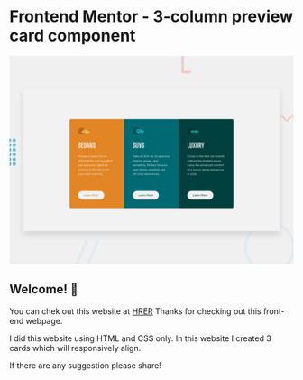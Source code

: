 # Frontend Mentor - 3-column preview card component

![Design preview for the 3-column preview card component coding challenge](./design/desktop-preview.jpg)

## Welcome! 👋
You can chek out this website at [HRER](https://determined-liskov-48198c.netlify.app/)
Thanks for checking out this front-end webpage.

I did this website using HTML and CSS only.
In this website I created 3 cards which will responsively align.

If there are any suggestion please share!
